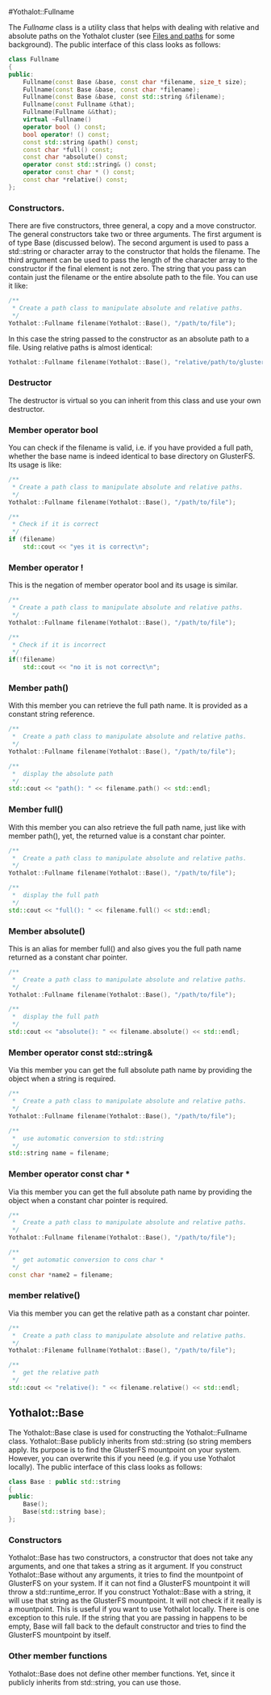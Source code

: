#Yothalot::Fullname

The *Fullname* class is a utility class that helps with dealing with relative
and absolute paths on the Yothalot cluster (see [Files and paths](copernica-docs:Yothalot/files "Files and paths")
for some background). The public interface of this class looks as follows:
```cpp
class Fullname
{
public:
    Fullname(const Base &base, const char *filename, size_t size);
    Fullname(const Base &base, const char *filename);
    Fullname(const Base &base, const std::string &filename);
    Fullname(const Fullname &that);
    Fullname(Fullname &&that);
    virtual ~Fullname()
    operator bool () const;
    bool operator! () const;
    const std::string &path() const;
    const char *full() const;
    const char *absolute() const;
    operator const std::string& () const;
    operator const char * () const;
    const char *relative() const;
};
```

### Constructors.

There are five constructors, three general, a copy and a move constructor.
The general constructors take two or three arguments. The first argument is of type
Base (discussed below). The second argument is used to pass a std::string
or character array to the constructor that holds the filename. The third argument can be used to pass
the length of the character array to the constructor if the final element
is not zero. The string that you pass can contain just the filename or
the entire absolute path to the file.
You can use it like:
```cpp
/**
 * Create a path class to manipulate absolute and relative paths.
 */
Yothalot::Fullname filename(Yothalot::Base(), "/path/to/file");
```
In this case the string passed to the constructor as an absolute path to
a file. Using relative paths is almost identical:
 
```cpp
Yothalot::Fullname filename(Yothalot::Base(), "relative/path/to/glusterfs/file");
```


### Destructor

The destructor is virtual so you can inherit from this class and use your
own destructor.


### Member operator bool

You can check if the filename is valid, i.e. if you have provided a full
path, whether the base name is indeed identical to base directory on GlusterFS.
Its usage is like:

```cpp
/**
 * Create a path class to manipulate absolute and relative paths.
 */
Yothalot::Fullname filename(Yothalot::Base(), "/path/to/file");

/**
 * Check if it is correct
 */
if (filename)
    std::cout << "yes it is correct\n";
```

### Member operator !

This is the negation of member operator bool and its usage is similar.
```cpp
/**
 * Create a path class to manipulate absolute and relative paths.
 */
Yothalot::Fullname filename(Yothalot::Base(), "/path/to/file");

/**
 * Check if it is incorrect
 */
if(!filename)
    std::cout << "no it is not correct\n";
```

### Member path()

With this member you can retrieve the full path name. It is provided as 
a constant string reference.
```cpp
/**
 *  Create a path class to manipulate absolute and relative paths.
 */
Yothalot::Fullname filename(Yothalot::Base(), "/path/to/file");

/**
 *  display the absolute path
 */
std::cout << "path(): " << filename.path() << std::endl;
```

### Member full()

With this member you can also retrieve the full path name, just like with
member path(), yet, the returned value is a constant char pointer.
```cpp
/**
 *  Create a path class to manipulate absolute and relative paths.
 */
Yothalot::Fullname filename(Yothalot::Base(), "/path/to/file");

/**
 *  display the full path
 */
std::cout << "full(): " << filename.full() << std::endl;
```


### Member absolute()

This is an alias for member full() and also gives you the full path name
returned as a constant char pointer.
```cpp
/**
 *  Create a path class to manipulate absolute and relative paths.
 */
Yothalot::Fullname filename(Yothalot::Base(), "/path/to/file");

/**
 *  display the full path
 */
std::cout << "absolute(): " << filename.absolute() << std::endl;
```

### Member operator const std::string&

Via this member you can get the full absolute path name by providing the
object when a string is required.
```cpp
/**
 *  Create a path class to manipulate absolute and relative paths.
 */
Yothalot::Fullname filename(Yothalot::Base(), "/path/to/file");

/**
 *  use automatic conversion to std::string
 */
std::string name = filename;
```

### Member operator const char *

Via this member you can get the full absolute path name by providing the
object when a constant char pointer is required.
```cpp
/**
 *  Create a path class to manipulate absolute and relative paths.
 */
Yothalot::Fullname filename(Yothalot::Base(), "/path/to/file");

/**
 *  get automatic conversion to cons char *
 */
const char *name2 = filename;
```

### member relative()

Via this member you can get the relative path as a constant char pointer.
```cpp
/**
 *  Create a path class to manipulate absolute and relative paths.
 */
Yothalot::Filename fullname(Yothalot::Base(), "/path/to/file");

/**
 *  get the relative path
 */
std::cout << "relative(): " << filename.relative() << std::endl;
```

## Yothalot::Base

The Yothalot::Base clase is used for constructing the Yothalot::Fullname
class. Yothalot::Base publicly inherits from std::string (so string members apply.
Its purpose is to find the GlusterFS mountpoint on your system. However,
you can overwrite this if you need (e.g. if you use Yothalot locally).
The public interface of this class looks as follows:

```cpp
class Base : public std::string
{
public:
    Base();
    Base(std::string base);
};
```


### Constructors

Yothalot::Base has two constructors, a constructor that does not take any
arguments, and one that takes a string as it argument. If you construct
Yothalot::Base without any arguments, it tries to find the mountpoint of
GlusterFS on your system. If it can not find a GlusterFS mountpoint it will
throw a std::runtime_error. If you construct Yothalot::Base with a string,
it will use that string as the GlusterFS mountpoint. It will not check if
it really is a mountpoint. This is useful if you want to use Yothalot
locally. There is one exception to this rule. If the string that you are
passing in happens to be empty, Base will fall back to the default constructor
and tries to find the GlusterFS mountpoint by itself.


### Other member functions

Yothalot::Base does not define other member functions. Yet, since it publicly
inherits from std::string, you can use those.

